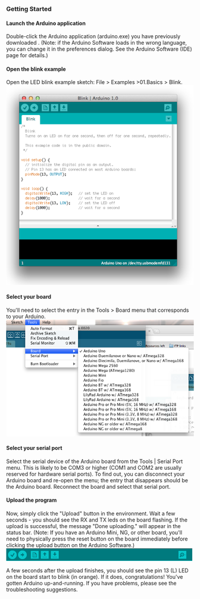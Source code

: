 ### Getting Started
#### Launch the Arduino application

Double-click the Arduino application (arduino.exe) you have previously downloaded . (Note: if the Arduino Software loads in the wrong language, you can change it in the preferences dialog. See the Arduino Software (IDE) page for details.)



#### Open the blink example

Open the LED blink example sketch: File > Examples >01.Basics > Blink.
![Blink](images/Arduino1Blink.png)



#### Select your board

You'll need to select the entry in the Tools > Board menu that corresponds to your Arduino.
![ToolsMenu](images/ToolsMenu.png)



#### Select your serial port

Select the serial device of the Arduino board from the Tools | Serial Port menu. This is likely to be COM3 or higher (COM1 and COM2 are usually reserved for hardware serial ports). To find out, you can disconnect your Arduino board and re-open the menu; the entry that disappears should be the Arduino board. Reconnect the board and select that serial port.



#### Upload the program

Now, simply click the "Upload" button in the environment. Wait a few seconds - you should see the RX and TX leds on the board flashing. If the upload is successful, the message "Done uploading." will appear in the status bar. (Note: If you have an Arduino Mini, NG, or other board, you'll need to physically press the reset button on the board immediately before clicking the upload button on the Arduino Software.)
![UploadButton](images/UploadButton1.png)

A few seconds after the upload finishes, you should see the pin 13 (L) LED on the board start to blink (in orange). If it does, congratulations! You've gotten Arduino up-and-running. If you have problems, please see the troubleshooting suggestions.